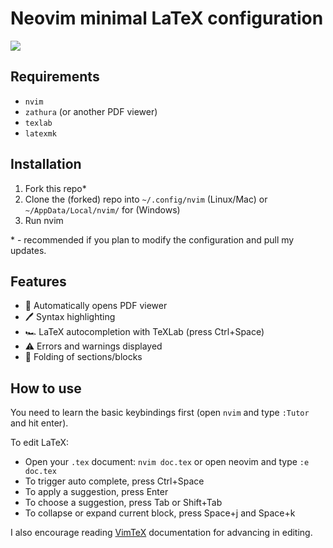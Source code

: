 # Neovim minimal LaTeX configuration

<img align=center src="https://user-images.githubusercontent.com/31178401/222340202-f5d1e401-0664-4947-a120-d275b5462004.gif" />

## Requirements

- `nvim`
- `zathura` (or another PDF viewer)
- `texlab`
- `latexmk`

## Installation

1. Fork this repo*
2. Clone the (forked) repo into `~/.config/nvim` (Linux/Mac) or `~/AppData/Local/nvim/` for (Windows)
3. Run nvim

\* - recommended if you plan to modify the configuration and pull my updates.

## Features

- 📝 Automatically opens PDF viewer 
- 🖊️ Syntax highlighting
- 🏎 LaTeX autocompletion with TeXLab (press Ctrl+Space)
- ⚠️  Errors and warnings displayed
- 📜 Folding of sections/blocks

## How to use

You need to learn the basic keybindings first (open `nvim` and type `:Tutor` and hit enter).

To edit LaTeX:

- Open your `.tex` document: `nvim doc.tex` or open neovim and type `:e doc.tex`
- To trigger auto complete, press Ctrl+Space
- To apply a suggestion, press Enter
- To choose a suggestion, press Tab or Shift+Tab
- To collapse or expand current block, press Space+j and Space+k

I also encourage reading [VimTeX](https://www.ejmastnak.com/tutorials/vim-latex/vimtex/#doing-stuff) documentation for advancing in editing.
